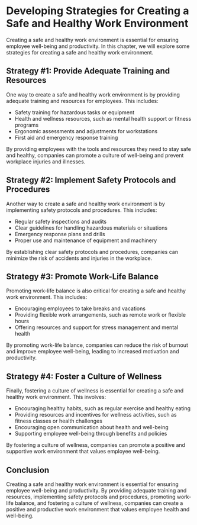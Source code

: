 Developing Strategies for Creating a Safe and Healthy Work Environment
================================================================================================================================

Creating a safe and healthy work environment is essential for ensuring employee well-being and productivity. In this chapter, we will explore some strategies for creating a safe and healthy work environment.

Strategy #1: Provide Adequate Training and Resources
----------------------------------------------------

One way to create a safe and healthy work environment is by providing adequate training and resources for employees. This includes:

* Safety training for hazardous tasks or equipment
* Health and wellness resources, such as mental health support or fitness programs
* Ergonomic assessments and adjustments for workstations
* First aid and emergency response training

By providing employees with the tools and resources they need to stay safe and healthy, companies can promote a culture of well-being and prevent workplace injuries and illnesses.

Strategy #2: Implement Safety Protocols and Procedures
------------------------------------------------------

Another way to create a safe and healthy work environment is by implementing safety protocols and procedures. This includes:

* Regular safety inspections and audits
* Clear guidelines for handling hazardous materials or situations
* Emergency response plans and drills
* Proper use and maintenance of equipment and machinery

By establishing clear safety protocols and procedures, companies can minimize the risk of accidents and injuries in the workplace.

Strategy #3: Promote Work-Life Balance
--------------------------------------

Promoting work-life balance is also critical for creating a safe and healthy work environment. This includes:

* Encouraging employees to take breaks and vacations
* Providing flexible work arrangements, such as remote work or flexible hours
* Offering resources and support for stress management and mental health

By promoting work-life balance, companies can reduce the risk of burnout and improve employee well-being, leading to increased motivation and productivity.

Strategy #4: Foster a Culture of Wellness
-----------------------------------------

Finally, fostering a culture of wellness is essential for creating a safe and healthy work environment. This involves:

* Encouraging healthy habits, such as regular exercise and healthy eating
* Providing resources and incentives for wellness activities, such as fitness classes or health challenges
* Encouraging open communication about health and well-being
* Supporting employee well-being through benefits and policies

By fostering a culture of wellness, companies can promote a positive and supportive work environment that values employee well-being.

Conclusion
----------

Creating a safe and healthy work environment is essential for ensuring employee well-being and productivity. By providing adequate training and resources, implementing safety protocols and procedures, promoting work-life balance, and fostering a culture of wellness, companies can create a positive and productive work environment that values employee health and well-being.
